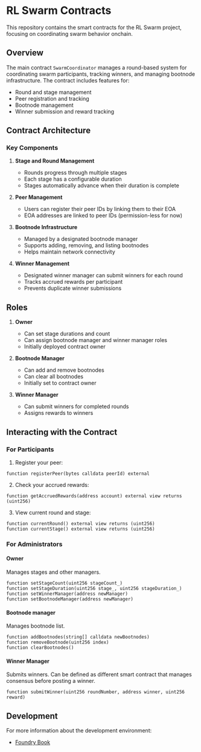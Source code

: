 # RL Swarm Contracts

This repository contains the smart contracts for the RL Swarm project, focusing on coordinating swarm behavior onchain.

## Overview

The main contract `SwarmCoordinator` manages a round-based system for coordinating swarm participants, tracking winners, and managing bootnode infrastructure. The contract includes features for:

- Round and stage management
- Peer registration and tracking
- Bootnode management
- Winner submission and reward tracking

## Contract Architecture

### Key Components

1. **Stage and Round Management**
   - Rounds progress through multiple stages
   - Each stage has a configurable duration
   - Stages automatically advance when their duration is complete

2. **Peer Management**
   - Users can register their peer IDs by linking them to their EOA
   - EOA addresses are linked to peer IDs (permission-less for now)

3. **Bootnode Infrastructure**
   - Managed by a designated bootnode manager
   - Supports adding, removing, and listing bootnodes
   - Helps maintain network connectivity

4. **Winner Management**
   - Designated winner manager can submit winners for each round
   - Tracks accrued rewards per participant
   - Prevents duplicate winner submissions

## Roles

1. **Owner**
   - Can set stage durations and count
   - Can assign bootnode manager and winner manager roles
   - Initially deployed contract owner

2. **Bootnode Manager**
   - Can add and remove bootnodes
   - Can clear all bootnodes
   - Initially set to contract owner

3. **Winner Manager**
   - Can submit winners for completed rounds
   - Assigns rewards to winners

## Interacting with the Contract

### For Participants

1. Register your peer:

```solidity
function registerPeer(bytes calldata peerId) external
```

2. Check your accrued rewards:

```solidity
function getAccruedRewards(address account) external view returns (uint256)
```

3. View current round and stage:

```solidity
function currentRound() external view returns (uint256)
function currentStage() external view returns (uint256)
```

### For Administrators

#### Owner

Manages stages and other managers.

```solidity
function setStageCount(uint256 stageCount_)
function setStageDuration(uint256 stage_, uint256 stageDuration_)
function setWinnerManager(address newManager)
function setBootnodeManager(address newManager)
```

#### Bootnode manager

Manages bootnode list.

```solidity
function addBootnodes(string[] calldata newBootnodes)
function removeBootnode(uint256 index)
function clearBootnodes()
```

#### Winner Manager

Submits winners. Can be defined as different smart contract that manages consensus before posting a winner.

```solidity
function submitWinner(uint256 roundNumber, address winner, uint256 reward)
```

## Development

For more information about the development environment:
- [Foundry Book](https://book.getfoundry.sh/)
